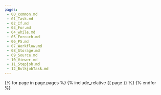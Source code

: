 ```yaml
---
pages:
 - 00_common.md
 - 01_Task.md
 - 02_If.md
 - 03_For.md
 - 04_while.md
 - 05_Foreach.md
 - 06_PS.md
 - 07_Workflow.md
 - 08_Storage.md
 - 09_Source.md
 - 10_Viewer.md
 - 11_Stepjob.md
 - 12_BulkjobTask.md
---
```

{% for page in page.pages %}
{% include_relative {{ page }} %}
{% endfor %}
